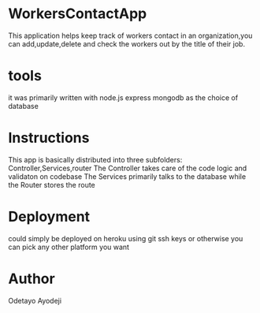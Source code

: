 # WorkersContactApp
This application helps keep track of workers contact in an organization,you can add,update,delete and check the workers out by the title of their job.

# tools
it was primarily written with node.js
express
mongodb as the choice of database

# Instructions 
This app is basically distributed into three subfolders: Controller,Services,router
The Controller takes care of the code logic and validaton on codebase 
The Services primarily talks to the database
while the Router stores the route

# Deployment
could simply be deployed on heroku using git ssh keys or otherwise
you can pick any other platform you want

# Author
Odetayo Ayodeji


